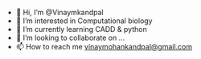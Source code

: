 - 👋 Hi, I’m @Vinaymkandpal
- 👀 I’m interested in Computational biology
- 🌱 I’m currently learning CADD & python 
- 💞️ I’m looking to collaborate on ...
- 📫 How to reach me vinaymohankandpal@gmail.com

<!---
Vinaymkandpal/Vinaymkandpal is a ✨ special ✨ repository because its `README.md` (this file) appears on your GitHub profile.
You can click the Preview link to take a look at your changes.
--->

